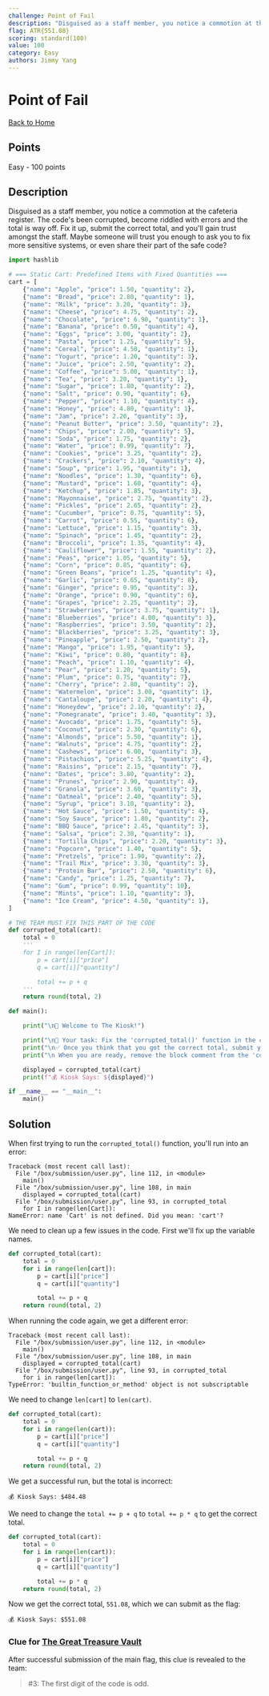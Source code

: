 ```yaml
---
challenge: Point of Fail
description: "Disguised as a staff member, you notice a commotion at the cafeteria register. The code's been corrupted, become riddled with errors and the total is way off. Fix it up, submit the correct total, and you'll gain trust amongst the staff. Maybe someone will trust you enough to ask you to fix more sensitive systems, or even share their part of the safe code?"
flag: ATR{551.08}
scoring: standard(100)
value: 100
category: Easy
authors: Jimmy Yang
---
```


# Point of Fail

[Back to Home](../../README.md)

## Points

Easy - 100 points

## Description

Disguised as a staff member, you notice a commotion at the cafeteria register. The code's been corrupted, become riddled with errors and the total is way off. Fix it up, submit the correct total, and you'll gain trust amongst the staff. Maybe someone will trust you enough to ask you to fix more sensitive systems, or even share their part of the safe code?

```python
import hashlib

# === Static Cart: Predefined Items with Fixed Quantities ===
cart = [
    {"name": "Apple", "price": 1.50, "quantity": 2},
    {"name": "Bread", "price": 2.80, "quantity": 1},
    {"name": "Milk", "price": 3.20, "quantity": 3},
    {"name": "Cheese", "price": 4.75, "quantity": 2},
    {"name": "Chocolate", "price": 6.90, "quantity": 1},
    {"name": "Banana", "price": 0.50, "quantity": 4},
    {"name": "Eggs", "price": 3.00, "quantity": 2},
    {"name": "Pasta", "price": 1.25, "quantity": 5},
    {"name": "Cereal", "price": 4.50, "quantity": 1},
    {"name": "Yogurt", "price": 1.20, "quantity": 3},
    {"name": "Juice", "price": 2.50, "quantity": 2},
    {"name": "Coffee", "price": 5.00, "quantity": 1},
    {"name": "Tea", "price": 3.20, "quantity": 1},
    {"name": "Sugar", "price": 1.80, "quantity": 2},
    {"name": "Salt", "price": 0.90, "quantity": 6},
    {"name": "Pepper", "price": 1.10, "quantity": 4},
    {"name": "Honey", "price": 4.80, "quantity": 1},
    {"name": "Jam", "price": 2.20, "quantity": 3},
    {"name": "Peanut Butter", "price": 3.50, "quantity": 2},
    {"name": "Chips", "price": 2.00, "quantity": 5},
    {"name": "Soda", "price": 1.75, "quantity": 2},
    {"name": "Water", "price": 0.99, "quantity": 7},
    {"name": "Cookies", "price": 3.25, "quantity": 2},
    {"name": "Crackers", "price": 2.10, "quantity": 4},
    {"name": "Soup", "price": 1.95, "quantity": 1},
    {"name": "Noodles", "price": 1.30, "quantity": 6},
    {"name": "Mustard", "price": 1.60, "quantity": 4},
    {"name": "Ketchup", "price": 1.85, "quantity": 3},
    {"name": "Mayonnaise", "price": 2.75, "quantity": 2},
    {"name": "Pickles", "price": 2.65, "quantity": 2},
    {"name": "Cucumber", "price": 0.75, "quantity": 5},
    {"name": "Carrot", "price": 0.55, "quantity": 6},
    {"name": "Lettuce", "price": 1.15, "quantity": 3},
    {"name": "Spinach", "price": 1.45, "quantity": 2},
    {"name": "Broccoli", "price": 1.35, "quantity": 4},
    {"name": "Cauliflower", "price": 1.55, "quantity": 2},
    {"name": "Peas", "price": 1.05, "quantity": 5},
    {"name": "Corn", "price": 0.85, "quantity": 6},
    {"name": "Green Beans", "price": 1.25, "quantity": 4},
    {"name": "Garlic", "price": 0.65, "quantity": 8},
    {"name": "Ginger", "price": 0.95, "quantity": 3},
    {"name": "Orange", "price": 0.90, "quantity": 6},
    {"name": "Grapes", "price": 2.25, "quantity": 2},
    {"name": "Strawberries", "price": 3.75, "quantity": 1},
    {"name": "Blueberries", "price": 4.00, "quantity": 3},
    {"name": "Raspberries", "price": 3.50, "quantity": 2},
    {"name": "Blackberries", "price": 3.25, "quantity": 3},
    {"name": "Pineapple", "price": 2.50, "quantity": 2},
    {"name": "Mango", "price": 1.95, "quantity": 5},
    {"name": "Kiwi", "price": 0.80, "quantity": 8},
    {"name": "Peach", "price": 1.10, "quantity": 4},
    {"name": "Pear", "price": 1.20, "quantity": 5},
    {"name": "Plum", "price": 0.75, "quantity": 7},
    {"name": "Cherry", "price": 2.80, "quantity": 2},
    {"name": "Watermelon", "price": 3.00, "quantity": 1},
    {"name": "Cantaloupe", "price": 2.20, "quantity": 4},
    {"name": "Honeydew", "price": 2.10, "quantity": 2},
    {"name": "Pomegranate", "price": 3.40, "quantity": 3},
    {"name": "Avocado", "price": 1.75, "quantity": 5},
    {"name": "Coconut", "price": 2.30, "quantity": 6},
    {"name": "Almonds", "price": 5.50, "quantity": 1},
    {"name": "Walnuts", "price": 4.75, "quantity": 2},
    {"name": "Cashews", "price": 6.00, "quantity": 3},
    {"name": "Pistachios", "price": 5.25, "quantity": 4},
    {"name": "Raisins", "price": 2.15, "quantity": 7},
    {"name": "Dates", "price": 3.80, "quantity": 2},
    {"name": "Prunes", "price": 2.90, "quantity": 4},
    {"name": "Granola", "price": 3.60, "quantity": 3},
    {"name": "Oatmeal", "price": 2.40, "quantity": 5},
    {"name": "Syrup", "price": 3.10, "quantity": 2},
    {"name": "Hot Sauce", "price": 1.50, "quantity": 4},
    {"name": "Soy Sauce", "price": 1.80, "quantity": 2},
    {"name": "BBQ Sauce", "price": 2.45, "quantity": 3},
    {"name": "Salsa", "price": 2.30, "quantity": 1},
    {"name": "Tortilla Chips", "price": 2.20, "quantity": 3},
    {"name": "Popcorn", "price": 1.40, "quantity": 5},
    {"name": "Pretzels", "price": 1.90, "quantity": 2},
    {"name": "Trail Mix", "price": 3.30, "quantity": 3},
    {"name": "Protein Bar", "price": 2.50, "quantity": 6},
    {"name": "Candy", "price": 1.25, "quantity": 7},
    {"name": "Gum", "price": 0.99, "quantity": 10},
    {"name": "Mints", "price": 1.10, "quantity": 3},
    {"name": "Ice Cream", "price": 4.50, "quantity": 1},
]

# THE TEAM MUST FIX THIS PART OF THE CODE
def corrupted_total(cart):
    total = 0
    '''
    for I in range(len[Cart]):
        p = cart[i]["prїce"]
        q = cart[i]["quantїty"]

        total += p + q  
    '''
    return round(total, 2)

def main():

    print("\n🛒 Welcome to The Kiosk!")

    print("\n🔧 Your task: Fix the 'corrupted_total()' function in the code.")
    print("\n✅ Once you think that you got the correct total, submit your answer to the website!")
    print("\n When you are ready, remove the block comment from the 'corrupted_total()' function to begin!")

    displayed = corrupted_total(cart)
    print(f"💰 Kiosk Says: ${displayed}")

if __name__ == "__main__":
    main()
```

## Solution

When first trying to run the `corrupted_total()` function, you'll run into an error:

```
Traceback (most recent call last):
  File "/box/submission/user.py", line 112, in <module>
    main()
  File "/box/submission/user.py", line 108, in main
    displayed = corrupted_total(cart)
  File "/box/submission/user.py", line 93, in corrupted_total
    for I in range(len[Cart]):
NameError: name 'Cart' is not defined. Did you mean: 'cart'?
```

We need to clean up a few issues in the code. First we'll fix up the variable names.

```python
def corrupted_total(cart):
    total = 0
    for i in range(len[cart]):
        p = cart[i]["price"]
        q = cart[i]["quantity"]

        total += p + q  
    return round(total, 2)
```

When running the code again, we get a different error:

```
Traceback (most recent call last):
  File "/box/submission/user.py", line 112, in <module>
    main()
  File "/box/submission/user.py", line 108, in main
    displayed = corrupted_total(cart)
  File "/box/submission/user.py", line 93, in corrupted_total
    for i in range(len[cart]):
TypeError: 'builtin_function_or_method' object is not subscriptable
```

We need to change `len[cart]` to `len(cart)`.

```python
def corrupted_total(cart):
    total = 0
    for i in range(len(cart)):
        p = cart[i]["price"]
        q = cart[i]["quantity"]

        total += p + q  
    return round(total, 2)
```

We get a successful run, but the total is incorrect:

```
💰 Kiosk Says: $484.48
```

We need to change the `total += p + q` to `total += p * q` to get the correct total.

```python
def corrupted_total(cart):
    total = 0
    for i in range(len(cart)):
        p = cart[i]["price"]
        q = cart[i]["quantity"]

        total += p * q  
    return round(total, 2)
```

Now we get the correct total, `551.08`, which we can submit as the flag:

```
💰 Kiosk Says: $551.08
```

### Clue for [The Great Treasure Vault](../../narrative/the_great_treasure_vault/README.md)

After successful submission of the main flag, this clue is revealed to the team:

> #3: The first digit of the code is odd.
